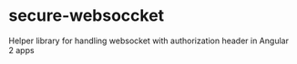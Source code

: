 # secure-websoccket
Helper library for handling websocket with authorization header in Angular 2 apps
